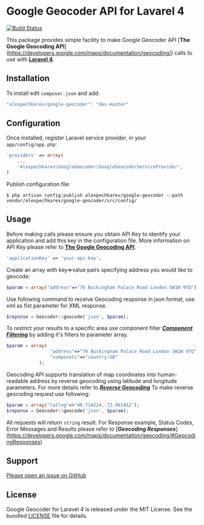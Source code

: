 Google Geocoder API for Lavarel 4
======================
[![Build Status](https://travis-ci.org/alexpechkarev/google-geocoder.svg?branch=master)](https://travis-ci.org/alexpechkarev/google-geocoder)

This package provides simple facility to make Google Geocoder API [**The Google Geocoding API**]
(https://developers.google.com/maps/documentation/geocoding/) calls to use with [**Laravel 4**](http://laravel.com/).


Installation
------------

To install edit `composer.json` and add:

```javascript
"alexpechkarev/google-geocoder": "dev-master"
```

Configuration
-------------

Once installed, register Laravel service provider, in your `app/config/app.php`:

```php
'providers' => array(
	...
    'Alexpechkarev\GoogleGeocoder\GoogleGeocoderServiceProvider',
)
```


Publish configuration file:

```
$ php artisan config:publish alexpechkarev/google-geocoder --path vendor/alexpechkarev/google-geocoder/src/config/
```


Usage
-----

Before making calls please ensure you obtain API Key to identify your application and add this key in the configuration file.
More information on API Key please refer to [**The Google Geocoding API**](https://developers.google.com/maps/documentation/geocoding/#api_key).

```php
'applicationKey' => 'your-api-key',
```

Create an array with key=>value pairs specifying address you would like to geocode:

```php
$param = array("address"=>"76 Buckingham Palace Road London SW1W 9TQ");
```

Use following command to receive Geocoding response in json format, use xml as fist parameter for XML response.

```php
$reponse = Geocoder::geocode('json', $param);
```

To restrict your results to a specific area use component filter [***Component Filtering***](https://developers.google.com/maps/documentation/geocoding/#ComponentFiltering)
by adding it's filters to parameter array.

```php
$param = array(
                "address"=>"76 Buckingham Palace Road London SW1W 9TQ",
                "componets"=>"country:GB"
            );
```

Geocoding API supports translation of map coordinates into human-readable address 
by reverse geocoding using latitude and longitude parameters. For more details 
refer to [***Reverse Geocoding***](https://developers.google.com/maps/documentation/geocoding/#ReverseGeocoding)
To make reverse geocoding request use following:

```php
$param = array("latlng"=>"40.714224,-73.961452");
$reponse = Geocoder::geocode('json', $param);
```

All requests will return `string` result. For Response example, Status Codes, 
Error Messages and Results please refer to [***Geocoding Responses***]
(https://developers.google.com/maps/documentation/geocoding/#GeocodingResponses)



Support
-------

[Please open an issue on GitHub](https://github.com/alexpechkarev/google-geocoder/issues)


License
-------

Google Geocoder for Laravel 4 is released under the MIT License. See the bundled
[LICENSE](https://github.com/alexpechkarev/google-geocoder/blob/master/LICENSE)
file for details.